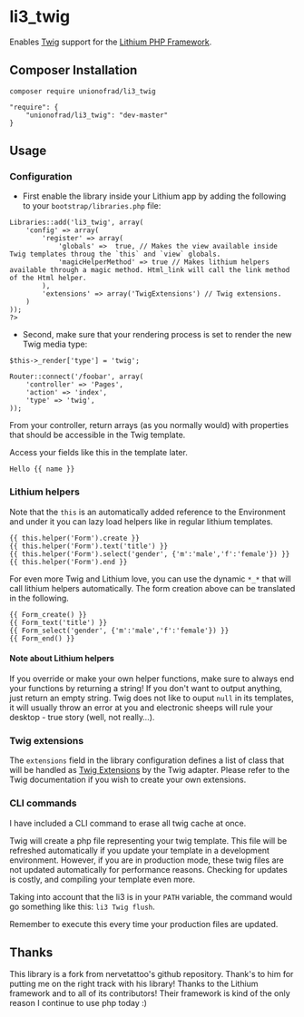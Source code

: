 # li3_twig

Enables [Twig](http://twig.sensiolabs.org/) support for the [Lithium PHP Framework](https://github.com/UnionOfRAD/lithium).

## Composer Installation
```
composer require unionofrad/li3_twig
```
```
"require": {
	"unionofrad/li3_twig": "dev-master"
}
```

## Usage

### Configuration

- First enable the library inside your Lithium app by adding the following to your `bootstrap/libraries.php` file:

```
Libraries::add('li3_twig', array(
	'config' => array(
		'register' => array(
			'globals' =>  true, // Makes the view available inside Twig templates throug the `this` and `view` globals.
			'magicHelperMethod' => true // Makes lithium helpers available through a magic method. Html_link will call the link method of the Html helper.
		),
		'extensions' => array('TwigExtensions') // Twig extensions.
	)
));
?>
```

- Second, make sure that your rendering process is set to render the new Twig media type:

```
$this->_render['type'] = 'twig';
```

```
Router::connect('/foobar', array(
	'controller' => 'Pages',
	'action' => 'index',
	'type' => 'twig',
));
```

From your controller, return arrays (as you normally would) with properties that should be accessible in the Twig template.

Access your fields like this in the template later.

```
Hello {{ name }}
```

### Lithium helpers

Note that the `this` is an automatically added reference to the Environment and under it you can lazy load
helpers like in regular lithium templates.

```
{{ this.helper('Form').create }}
{{ this.helper('Form').text('title') }}
{{ this.helper('Form').select('gender', {'m':'male','f':'female'}) }}
{{ this.helper('Form').end }}
```

For even more Twig and Lithium love, you can use the dynamic `*_*` that will call lithium helpers automatically. The form creation above can be translated in the following.

```
{{ Form_create() }}
{{ Form_text('title') }}
{{ Form_select('gender', {'m':'male','f':'female'}) }}
{{ Form_end() }}
```

#### Note about Lithium helpers

If you override or make your own helper functions, make sure to always end your functions by returning a string! If you don't want to output anything, just return an empty string. Twig does not like to ouput `null` in its templates, it will usually throw an error at you and electronic sheeps will rule your desktop - true story (well, not really…).

### Twig extensions

The `extensions` field in the library configuration defines a list of class that will be handled as [Twig Extensions](http://twig.sensiolabs.org/doc/advanced.html#creating-an-extension) by the Twig adapter. Please refer to the Twig documentation if you wish to create your own extensions.

### CLI commands

I have included a CLI command to erase all twig cache at once.

Twig will create a php file representing your twig template. This file will be refreshed automatically if you update your template in a development environment. However, if you are in production mode, these twig files are not updated automatically for performance reasons. Checking for updates is costly, and compiling your template even more.

Taking into account that the li3 is in your `PATH` variable, the command would go something like this: `li3 Twig flush`.

Remember to execute this every time your production files are updated.

## Thanks

This library is a fork from nervetattoo's github repository. Thank's to him for putting me on the right track with his library!
Thanks to the Lithium framework and to all of its contributors! Their framework is kind of the only reason I continue to use php today :)